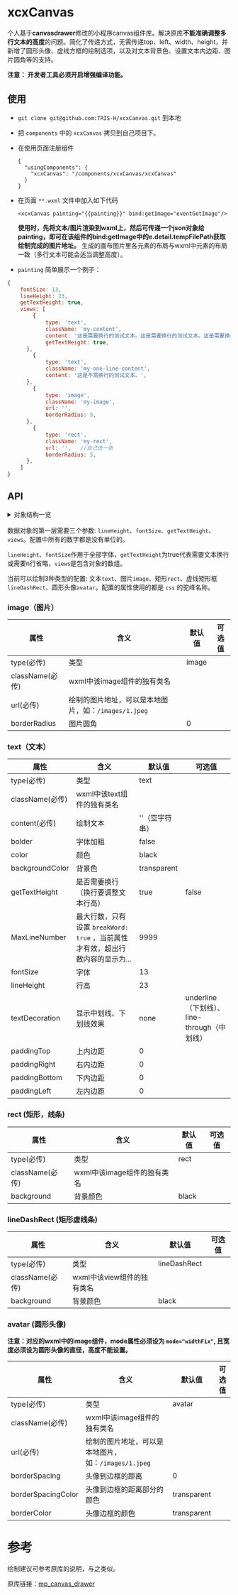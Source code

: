 # xcxCanvas

个人基于**canvasdrawer**修改的小程序canvas组件库。解决原库**不能准确调整多行文本的高度**的问题。简化了传递方式，无需传递top、left、width、height，并新增了圆形头像、虚线方框的绘制选项，以及对文本背景色、设置文本内边距、图片圆角等的支持。

**注意： 开发者工具必须开启增强编译功能。**

## 使用

- `git clone git@github.com:TRIS-H/xcxCanvas.git` 到本地

- 把 `components` 中的 `xcxCanvas` 拷贝到自己项目下。

- 在使用页面注册组件

  ```
  {
    "usingComponents": {
      "xcxCanvas": "/components/xcxCanvas/xcxCanvas"
    }
  }
  ```

- 在页面 `**.wxml` 文件中加入如下代码

  ```
  <xcxCanvas painting="{{painting}}" bind:getImage="eventGetImage"/>
  ```

  **使用时，先将文本/图片渲染到wxml上，然后可传递一个json对象给painting，即可在该组件的bind:getImage中的e.detail.tempFilePath获取绘制完成的图片地址。**
  生成的画布图片里各元素的布局与wxml中元素的布局一致（多行文本可能会适当调整高度）。

  

-  `painting` 简单展示一个例子：

  ```javascript
  {
      fontSize: 13,
      lineHeight: 23,
      getTextHeight: true,
      views: [
          {
              type: 'text',
              className: 'my-content',
              content: '这是需要换行的测试文本。这是需要换行的测试文本。这是需要换行的测试文本。这是需要换行的测试文本。这是需要换行的测试文本。',
              getTextHeight: true,
  		},
          {
              type: 'text',
              className: 'my-one-line-content',
              content: '这是不需换行的测试文本。',
  		},
          {
              type: 'image',
              className: 'my-image',
              url: '',
              borderRadius: 5,
  		},
          {
              type: 'rect',
              className: 'my-rect',
              url: '',   //自己选一张
              borderRadius: 5,
  		},
      ]
  }
  ```

  

## API

<details style="box-sizing: border-box; display: block; margin-top: 0px; margin-bottom: 16px;"><summary style="box-sizing: border-box; display: list-item; cursor: pointer;">对象结构一览</summary></details>

数据对象的第一层需要三个参数: `lineHeight`、`fontSize`、`getTextHeight`、`views`。配置中所有的数字都是没有单位的。

`lineHeight`、`fontSize`作用于全部字体，`getTextHeight`为true代表需要文本换行或需要n行省略，`views`是包含对象的数组。

当前可以绘制3种类型的配置: 文本`text`、图片`image`、矩形`rect`、虚线矩形框`lineDashRect`、圆形头像`avatar`。配置的属性使用的都是 `css` 的驼峰名称。

### image（图片）

| 属性            | 含义                                                 | 默认值 | 可选值 |
| --------------- | ---------------------------------------------------- | ------ | ------ |
| type(必传)      | 类型                                                 | image  |        |
| className(必传) | wxml中该image组件的独有类名                          |        |        |
| url(必传)       | 绘制的图片地址，可以是本地图片，如：`/images/1.jpeg` |        |        |
| borderRadius    | 图片圆角                                             | 0      |        |

### text（文本）

| 属性            | 含义                                                         | 默认值         | 可选值                                      |
| --------------- | ------------------------------------------------------------ | -------------- | ------------------------------------------- |
| type(必传)      | 类型                                                         | text           |                                             |
| className(必传) | wxml中该text组件的独有类名                                   |                |                                             |
| content(必传)   | 绘制文本                                                     | ''（空字符串） |                                             |
| bolder          | 字体加粗                                                     | false          |                                             |
| color           | 颜色                                                         | black          |                                             |
| backgroundColor | 背景色                                                       | transparent    |                                             |
| getTextHeight   | 是否需要换行（换行要调整文本行高）                           | true           | false                                       |
| MaxLineNumber   | 最大行数，只有设置 `breakWord: true` ，当前属性才有效，超出行数内容的显示为... | 9999           |                                             |
| fontSize        | 字体                                                         | 13             |                                             |
| lineHeight      | 行高                                                         | 23             |                                             |
| textDecoration  | 显示中划线、下划线效果                                       | none           | underline（下划线）、line-through（中划线） |
| paddingTop      | 上内边距                                                     | 0              |                                             |
| paddingRight    | 右内边距                                                     | 0              |                                             |
| paddingBottom   | 下内边距                                                     | 0              |                                             |
| paddingLeft     | 左内边距                                                     | 0              |                                             |

### rect (矩形，线条)

| 属性            | 含义                        | 默认值 | 可选值 |
| --------------- | --------------------------- | ------ | ------ |
| type(必传)      | 类型                        | rect   |        |
| className(必传) | wxml中该image组件的独有类名 |        |        |
| background      | 背景颜色                    | black  |        |

### lineDashRect (矩形虚线条)

| 属性            | 含义                       | 默认值       | 可选值 |
| --------------- | -------------------------- | ------------ | ------ |
| type(必传)      | 类型                       | lineDashRect |        |
| className(必传) | wxml中该view组件的独有类名 |              |        |
| background      | 背景颜色                   | black        |        |

### avatar (圆形头像)
**注意：对应的wxml中的image组件，mode属性必须设为 `mode="widthFix"`, 且宽度必须设为圆形头像的直径，高度不能设置。**

| 属性               | 含义                                                 | 默认值      | 可选值 |
| ------------------ | ---------------------------------------------------- | ----------- | ------ |
| type(必传)         | 类型                                                 | avatar      |        |
| className(必传)    | wxml中该image组件的独有类名                          |             |        |
| url(必传)          | 绘制的图片地址，可以是本地图片，如：`/images/1.jpeg` |             |        |
| borderSpacing      | 头像到边框的距离                                     | 0           |        |
| borderSpacingColor | 头像到边框的距离部分的颜色                           | transparent |        |
| borderColor        | 头像边框的颜色                                       | transparent |        |

# 参考

绘制建议可参考原库的说明，与之类似。

原库链接：[mp_canvas_drawer](https://github.com/kuckboy1994/mp_canvas_drawer#%E4%BD%BF%E7%94%A8)
